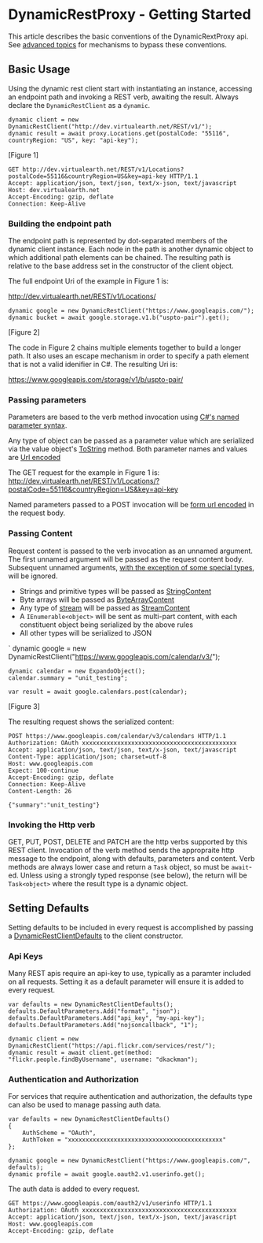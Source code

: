 ﻿# DynamicRestProxy - Getting Started

This article describes the basic conventions of the DynamicRextProxy api.
See [advanced topics](advanced.md) for mechanisms to bypass these conventions.

## Basic Usage

Using the dynamic rest client start with instantiating an instance, accessing an endpoint path and invoking a REST verb, awaiting the result. Always declare the `DynamicRestClient` as
a `dynamic`.

    dynamic client = new DynamicRestClient("http://dev.virtualearth.net/REST/v1/");
    dynamic result = await proxy.Locations.get(postalCode: "55116", countryRegion: "US", key: "api-key");
[Figure 1]

    GET http://dev.virtualearth.net/REST/v1/Locations?postalCode=55116&countryRegion=US&key=api-key HTTP/1.1
    Accept: application/json, text/json, text/x-json, text/javascript
    Host: dev.virtualearth.net
    Accept-Encoding: gzip, deflate
    Connection: Keep-Alive

### Building the endpoint path

The endpoint path is represented by dot-separated members of the dynamic client instance. Each node in the path is another dynamic object
to which additional path elements can be chained. The resulting path is relative to the base address set in the constructor of the client object.

The full endpoint Uri of the example in Figure 1 is:

http://dev.virtualearth.net/REST/v1/Locations/

    dynamic google = new DynamicRestClient("https://www.googleapis.com/");
    dynamic bucket = await google.storage.v1.b("uspto-pair").get();
[Figure 2]

The code in Figure 2 chains multiple elements together to build a longer path. It also uses an escape mechanism in order to specify a
path element that is not a valid idenifier in C#. The resulting Uri is:

https://www.googleapis.com/storage/v1/b/uspto-pair/

### Passing parameters

Parameters are based to the verb method invocation using [C#'s named parameter syntax](https://docs.microsoft.com/en-us/dotnet/csharp/programming-guide/classes-and-structs/named-and-optional-arguments#named-arguments).

Any type of object can be passed as a parameter value which are serialized via the value object's
[ToString](https://docs.microsoft.com/en-us/dotnet/api/system.object.tostring?view=netframework-4.7)
method. Both parameter names and values are [Url encoded](https://docs.microsoft.com/en-us/dotnet/api/system.net.webutility.urlencode?view=netframework-4.7)

The GET request for the example in Figure 1 is:
http://dev.virtualearth.net/REST/v1/Locations/?postalCode=55116&countryRegion=US&key=api-key

Named parameters passed to a POST invocation will be [form url encoded](http://www.w3.org/TR/html401/interact/forms.html#h-17.13.4.1) in the request body.

### Passing Content

Request content is passed to the verb invocation as an unnamed argument. The first unnamed argument will be passed as the request
content body. Subsequent unnamed arguments, [with the exception of some special types](advanced.md), will be ignored.

- Strings and primitive types will be passed as [StringContent](https://docs.microsoft.com/en-us/dotnet/api/system.net.http.stringcontent.-ctor?view=netframework-4.7)
- Byte arrays will be passed as [ByteArrayContent](https://docs.microsoft.com/en-us/dotnet/api/system.net.http.bytearraycontent?view=netframework-4.7)
- Any type of [stream](http://msdn.microsoft.com/query/dev15.query?appId=Dev15IDEF1&l=EN-US&k=k(System.IO.Stream);k(DevLang-csharp)&rd=true) will be passed as [StreamContent](https://docs.microsoft.com/en-us/dotnet/api/system.net.http.streamcontent.-ctor?view=netframework-4.7)
- A `IEnumerable<object>` will be sent as multi-part content, with each constituent object being serialized by the above rules
- All other types will be serialized to JSON

`    dynamic google = new DynamicRestClient("https://www.googleapis.com/calendar/v3/");
                
    dynamic calendar = new ExpandoObject();
    calendar.summary = "unit_testing";

    var result = await google.calendars.post(calendar);
[Figure 3]

The resulting request shows the serialized content:

    POST https://www.googleapis.com/calendar/v3/calendars HTTP/1.1
    Authorization: OAuth xxxxxxxxxxxxxxxxxxxxxxxxxxxxxxxxxxxxxxxxxxxx
    Accept: application/json, text/json, text/x-json, text/javascript
    Content-Type: application/json; charset=utf-8
    Host: www.googleapis.com
    Expect: 100-continue
    Accept-Encoding: gzip, deflate
    Connection: Keep-Alive
    Content-Length: 26

    {"summary":"unit_testing"}

### Invoking the Http verb

GET, PUT, POST, DELETE and PATCH are the http verbs supported by this REST client. Invocation of the verb method
sends the appropraite http message to the endpoint, along with defaults, parameters and content. Verb methods are always
lower case and return a `Task` object, so must be `await`-ed. Unless using a strongly typed response
(see below), the return will be `Task<object>` where the result type is a dynamic object.

## Setting Defaults

Setting defaults to be included in every request is accomplished by passing a 
[DynamicRestClientDefaults](xref:DynamicRestProxy.PortableHttpClient.DynamicRestClientDefaults) to the client constructor.

### Api Keys

Many REST apis require an api-key to use, typically as a paramter included on all requests. Setting it as a default parameter
will ensure it is added to every request.

    var defaults = new DynamicRestClientDefaults();
    defaults.DefaultParameters.Add("format", "json");
    defaults.DefaultParameters.Add("api_key", "my-api-key");
    defaults.DefaultParameters.Add("nojsoncallback", "1");

    dynamic client = new DynamicRestClient("https://api.flickr.com/services/rest/");
    dynamic result = await client.get(method: "flickr.people.findByUsername", username: "dkackman");

### Authentication and Authorization

For services that require authentication and authorization, the defaults type can also be used to 
manage passing auth data.

    var defaults = new DynamicRestClientDefaults()
    {
        AuthScheme = "OAuth",
        AuthToken = "xxxxxxxxxxxxxxxxxxxxxxxxxxxxxxxxxxxxxxxxxxxx"
    };

    dynamic google = new DynamicRestClient("https://www.googleapis.com/", defaults);
    dynamic profile = await google.oauth2.v1.userinfo.get();

The auth data is added to every request.    

    GET https://www.googleapis.com/oauth2/v1/userinfo HTTP/1.1
    Authorization: OAuth xxxxxxxxxxxxxxxxxxxxxxxxxxxxxxxxxxxxxxxxxxxx
    Accept: application/json, text/json, text/x-json, text/javascript
    Host: www.googleapis.com
    Accept-Encoding: gzip, deflate
